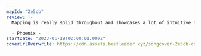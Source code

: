 ```yaml
---
mapId: "2e5cb"
review: |-
  Mapping is really solid throughout and showcases a lot of intuitive flow between patterns. The map does a good job at feeling concrete in it's style so you can learn what to expect without knowing what's to come. Representation is really well executed, especially during the chorus representing the lyrics. The lights are super fun and are the right balance of attention seeking while not being distracting. Very fun overall!

  - Phoenix -
startDate: "2023-01-19T02:00:01.000Z"
coverUrlOverwrite: https://cdn.assets.beatleader.xyz/songcover-2e5cb-cover.jpg
---
```

